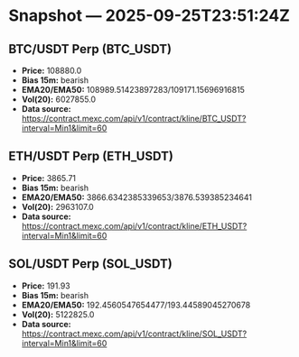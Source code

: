 # Snapshot — 2025-09-25T23:51:24Z

## BTC/USDT Perp (BTC_USDT)
- **Price:** 108880.0
- **Bias 15m:** bearish
- **EMA20/EMA50:** 108989.51423897283/109171.15696916815
- **Vol(20):** 6027855.0
- **Data source:** https://contract.mexc.com/api/v1/contract/kline/BTC_USDT?interval=Min1&limit=60

## ETH/USDT Perp (ETH_USDT)
- **Price:** 3865.71
- **Bias 15m:** bearish
- **EMA20/EMA50:** 3866.6342385339653/3876.539385234641
- **Vol(20):** 2963107.0
- **Data source:** https://contract.mexc.com/api/v1/contract/kline/ETH_USDT?interval=Min1&limit=60

## SOL/USDT Perp (SOL_USDT)
- **Price:** 191.93
- **Bias 15m:** bearish
- **EMA20/EMA50:** 192.4560547654477/193.44589045270678
- **Vol(20):** 5122825.0
- **Data source:** https://contract.mexc.com/api/v1/contract/kline/SOL_USDT?interval=Min1&limit=60

